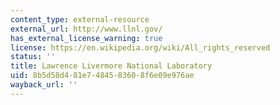 ```yaml
---
content_type: external-resource
external_url: http://www.llnl.gov/
has_external_license_warning: true
license: https://en.wikipedia.org/wiki/All_rights_reserved
status: ''
title: Lawrence Livermore National Laboratory
uid: 8b5d58d4-81e7-4845-8360-8f6e09e976ae
wayback_url: ''
---
```

